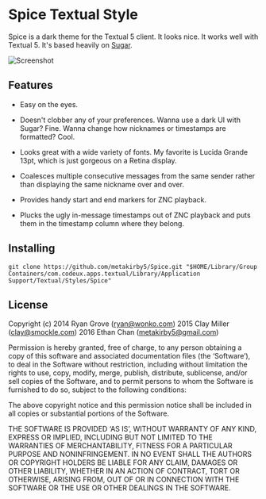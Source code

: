 Spice Textual Style
===================

Spice is a dark theme for the Textual 5 client. It looks nice. It works well
with Textual 5. It's based heavily on
[Sugar](https://github.com/smockle-archive/textual-sugar).

![Screenshot](https://dl.dropboxusercontent.com/u/45326422/textual-sugar.png)

## Features

* Easy on the eyes.

* Doesn't clobber any of your preferences. Wanna use a dark UI with Sugar?
  Fine. Wanna change how nicknames or timestamps are formatted? Cool.

* Looks great with a wide variety of fonts. My favorite is Lucida Grande
  13pt, which is just gorgeous on a Retina display.

* Coalesces multiple consecutive messages from the same sender rather than
  displaying the same nickname over and over.

* Provides handy start and end markers for ZNC playback.

* Plucks the ugly in-message timestamps out of ZNC playback and puts them
  in the timestamp column where they belong.

## Installing

`git clone https://github.com/metakirby5/Spice.git "$HOME/Library/Group Containers/com.codeux.apps.textual/Library/Application Support/Textual/Styles/Spice"`

## License

Copyright (c) 2014 Ryan Grove (ryan@wonko.com)
              2015 Clay Miller (clay@smockle.com)
              2016 Ethan Chan (metakirby5@gmail.com)

Permission is hereby granted, free of charge, to any person obtaining a copy of
this software and associated documentation files (the ‘Software’), to deal in
the Software without restriction, including without limitation the rights to
use, copy, modify, merge, publish, distribute, sublicense, and/or sell copies of
the Software, and to permit persons to whom the Software is furnished to do so,
subject to the following conditions:

The above copyright notice and this permission notice shall be included in all
copies or substantial portions of the Software.

THE SOFTWARE IS PROVIDED ‘AS IS’, WITHOUT WARRANTY OF ANY KIND, EXPRESS OR
IMPLIED, INCLUDING BUT NOT LIMITED TO THE WARRANTIES OF MERCHANTABILITY, FITNESS
FOR A PARTICULAR PURPOSE AND NONINFRINGEMENT. IN NO EVENT SHALL THE AUTHORS OR
COPYRIGHT HOLDERS BE LIABLE FOR ANY CLAIM, DAMAGES OR OTHER LIABILITY, WHETHER
IN AN ACTION OF CONTRACT, TORT OR OTHERWISE, ARISING FROM, OUT OF OR IN
CONNECTION WITH THE SOFTWARE OR THE USE OR OTHER DEALINGS IN THE SOFTWARE.
